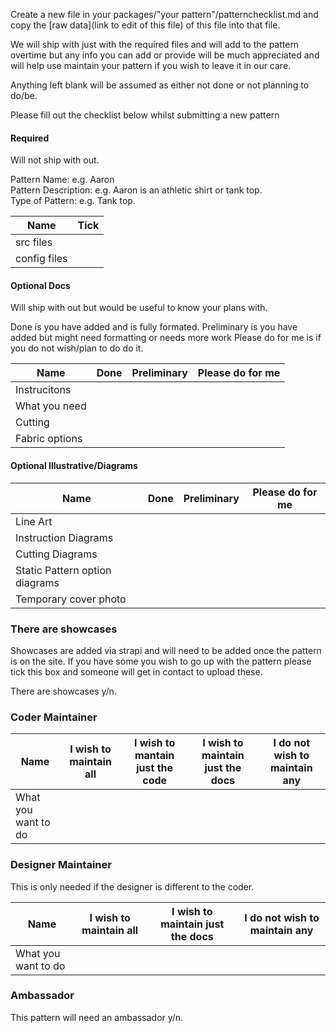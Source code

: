 <Note>

Create a new file in your packages/"your pattern"/patternchecklist.md and copy the [raw data](link to edit of this file) of this file into that file.

</Note>

<Note>

We will ship with just with the required files and will add to the pattern overtime but any info you can add or provide will be much appreciated and will help use maintain your pattern if you wish to leave it in our care.

</Note>

<Warning>

Anything left blank will be assumed as either not done or not planning to do/be.

</Warning>

Please fill out the checklist below whilst submitting a new pattern

#### Required

Will not ship with out.

Pattern Name: e.g. Aaron  
Pattern Description: e.g. Aaron is an athletic shirt or tank top.  
Type of Pattern: e.g. Tank top.

| Name         | Tick |
| ------------ | ---- |
| src files    |      |
| config files |      |

#### Optional Docs

Will ship with out but would be useful to know your plans with.

<Note>

Done is you have added and is fully formated.
Preliminary is you have added but might need formatting or needs more work
Please do for me is if you do not wish/plan to do do it.

</Note>

| Name           | Done | Preliminary | Please do for me |
| -------------- | ---- | ----------- | ---------------- |
| Instrucitons   |      |             |                  |
| What you need  |      |             |                  |
| Cutting        |      |             |                  |
| Fabric options |      |             |                  |

#### Optional Illustrative/Diagrams

| Name                           | Done | Preliminary | Please do for me |
| ------------------------------ | ---- | ----------- | ---------------- |
| Line Art                       |      |             |                  |
| Instruction Diagrams           |      |             |                  |
| Cutting Diagrams               |      |             |                  |
| Static Pattern option diagrams |      |             |                  |
| Temporary cover photo          |      |             |                  |

### There are showcases

Showcases are added via strapi and will need to be added once the pattern is on the site. If you have some you wish to go up with the pattern please tick this box and someone will get in contact to upload these.

There are showcases y/n.

### Coder Maintainer

| Name                | I wish to maintain all | I wish to mantain **just** the code | I wish to maintain **just** the docs | I do not wish to maintain any |
| ------------------- | ---------------------- | ----------------------------------- | ------------------------------------ | ----------------------------- |
| What you want to do |                        |                                     |                                      |                               |


### Designer Maintainer

This is only needed if the designer is different to the coder.

| Name                | I wish to maintain all | I wish to maintain **just** the docs | I do not wish to maintain any |
| ------------------- | ---------------------- | ------------------------------------ | ----------------------------- |
| What you want to do |                        |                                      |                               |

### Ambassador

This pattern will need an ambassador y/n.
